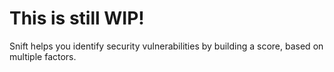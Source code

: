 # This is still WIP!

Snift helps you identify security vulnerabilities by building a score, based on multiple factors. 
